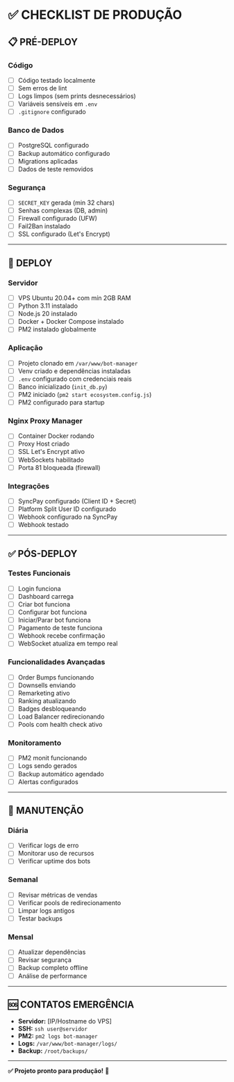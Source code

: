 # ✅ CHECKLIST DE PRODUÇÃO

## 📋 PRÉ-DEPLOY

### Código
- [ ] Código testado localmente
- [ ] Sem erros de lint
- [ ] Logs limpos (sem prints desnecessários)
- [ ] Variáveis sensíveis em `.env`
- [ ] `.gitignore` configurado

### Banco de Dados
- [ ] PostgreSQL configurado
- [ ] Backup automático configurado
- [ ] Migrations aplicadas
- [ ] Dados de teste removidos

### Segurança
- [ ] `SECRET_KEY` gerada (min 32 chars)
- [ ] Senhas complexas (DB, admin)
- [ ] Firewall configurado (UFW)
- [ ] Fail2Ban instalado
- [ ] SSL configurado (Let's Encrypt)

---

## 🚀 DEPLOY

### Servidor
- [ ] VPS Ubuntu 20.04+ com mín 2GB RAM
- [ ] Python 3.11 instalado
- [ ] Node.js 20 instalado
- [ ] Docker + Docker Compose instalado
- [ ] PM2 instalado globalmente

### Aplicação
- [ ] Projeto clonado em `/var/www/bot-manager`
- [ ] Venv criado e dependências instaladas
- [ ] `.env` configurado com credenciais reais
- [ ] Banco inicializado (`init_db.py`)
- [ ] PM2 iniciado (`pm2 start ecosystem.config.js`)
- [ ] PM2 configurado para startup

### Nginx Proxy Manager
- [ ] Container Docker rodando
- [ ] Proxy Host criado
- [ ] SSL Let's Encrypt ativo
- [ ] WebSockets habilitado
- [ ] Porta 81 bloqueada (firewall)

### Integrações
- [ ] SyncPay configurado (Client ID + Secret)
- [ ] Platform Split User ID configurado
- [ ] Webhook configurado na SyncPay
- [ ] Webhook testado

---

## ✅ PÓS-DEPLOY

### Testes Funcionais
- [ ] Login funciona
- [ ] Dashboard carrega
- [ ] Criar bot funciona
- [ ] Configurar bot funciona
- [ ] Iniciar/Parar bot funciona
- [ ] Pagamento de teste funciona
- [ ] Webhook recebe confirmação
- [ ] WebSocket atualiza em tempo real

### Funcionalidades Avançadas
- [ ] Order Bumps funcionando
- [ ] Downsells enviando
- [ ] Remarketing ativo
- [ ] Ranking atualizando
- [ ] Badges desbloqueando
- [ ] Load Balancer redirecionando
- [ ] Pools com health check ativo

### Monitoramento
- [ ] PM2 monit funcionando
- [ ] Logs sendo gerados
- [ ] Backup automático agendado
- [ ] Alertas configurados

---

## 🔧 MANUTENÇÃO

### Diária
- [ ] Verificar logs de erro
- [ ] Monitorar uso de recursos
- [ ] Verificar uptime dos bots

### Semanal
- [ ] Revisar métricas de vendas
- [ ] Verificar pools de redirecionamento
- [ ] Limpar logs antigos
- [ ] Testar backups

### Mensal
- [ ] Atualizar dependências
- [ ] Revisar segurança
- [ ] Backup completo offline
- [ ] Análise de performance

---

## 🆘 CONTATOS EMERGÊNCIA

- **Servidor:** [IP/Hostname do VPS]
- **SSH:** `ssh user@servidor`
- **PM2:** `pm2 logs bot-manager`
- **Logs:** `/var/www/bot-manager/logs/`
- **Backup:** `/root/backups/`

---

**✅ Projeto pronto para produção!** 🚀



